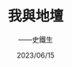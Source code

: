 ---
title: "我與地壇"
author: '——史鐵生'
date: '2023/06/15'
isbn: '978-7-02-013563-9'
imageDir: ''
blockquote: '「」'
---